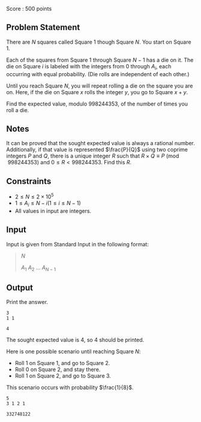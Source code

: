 Score : $500$ points

## Problem Statement

There are $N$ squares called Square $1$ though Square $N$. You start on Square $1$.

Each of the squares from Square $1$ through Square $N-1$ has a die on it. The die on Square $i$ is labeled with the integers from $0$ through $A_i$, each occurring with equal probability. (Die rolls are independent of each other.)

Until you reach Square $N$, you will repeat rolling a die on the square you are on. Here, if the die on Square $x$ rolls the integer $y$, you go to Square $x+y$.

Find the expected value, modulo $998244353$, of the number of times you roll a die.

## Notes

It can be proved that the sought expected value is always a rational number. Additionally, if that value is represented $\frac{P}{Q}$ using two coprime integers $P$ and $Q$, there is a unique integer $R$ such that $R \times Q \equiv P\pmod{998244353}$ and $0 \leq R \lt 998244353$. Find this $R$.

## Constraints

- $2 \le N \le 2 \times 10^5$
- $1 \le A_i \le N-i(1 \le i \le N-1)$
- All values in input are integers.

## Input

Input is given from Standard Input in the following format:

> $N$
> 
> $A_1$ $A_2$ $\dots$ $A_{N-1}$

## Output

Print the answer.

```input1
3
1 1
```

```output1
4
```

The sought expected value is $4$, so $4$ should be printed.

Here is one possible scenario until reaching Square $N$:

- Roll $1$ on Square $1$, and go to Square $2$.
- Roll $0$ on Square $2$, and stay there.
- Roll $1$ on Square $2$, and go to Square $3$.

This scenario occurs with probability $\frac{1}{8}$.

```input2
5
3 1 2 1
```

```output2
332748122
```